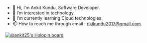 - 👋 Hi, I’m Ankit Kundu, Software Developer.
- 👀 I’m interested in technology.
- 🌱 I’m currently learning Cloud technologies.
- 📫 How to reach me through email : rikikundu2017@gmail.com.

<!---
Ankit12453/Ankit12453 is a ✨ special ✨ repository because its `README.md` (this file) appears on your GitHub profile.
You can click the Preview link to take a look at your changes.
--->
[![@ankit25's Holopin board](https://holopin.io/api/user/board?user=ankit25)](https://holopin.io/@ankit25)
